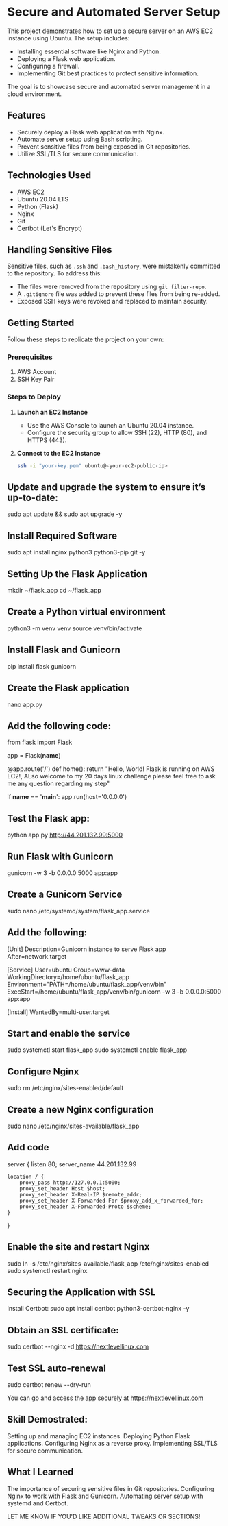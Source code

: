 # Secure and Automated Server Setup
This project demonstrates how to set up a secure server on an AWS EC2 instance using Ubuntu. The setup includes:
- Installing essential software like Nginx and Python.
- Deploying a Flask web application.
- Configuring a firewall.
- Implementing Git best practices to protect sensitive information.

The goal is to showcase secure and automated server management in a cloud environment.
## Features
- Securely deploy a Flask web application with Nginx.
- Automate server setup using Bash scripting.
- Prevent sensitive files from being exposed in Git repositories.
- Utilize SSL/TLS for secure communication.
## Technologies Used
- AWS EC2
- Ubuntu 20.04 LTS
- Python (Flask)
- Nginx
- Git
- Certbot (Let's Encrypt)
## Handling Sensitive Files
Sensitive files, such as `.ssh` and `.bash_history`, were mistakenly committed to the repository. To address this:
- The files were removed from the repository using `git filter-repo`.
- A `.gitignore` file was added to prevent these files from being re-added.
- Exposed SSH keys were revoked and replaced to maintain security.
## Getting Started
Follow these steps to replicate the project on your own:

### Prerequisites
1. AWS Account
2. SSH Key Pair


### Steps to Deploy
1. **Launch an EC2 Instance**
   - Use the AWS Console to launch an Ubuntu 20.04 instance.
   - Configure the security group to allow SSH (22), HTTP (80), and HTTPS (443).

2. **Connect to the EC2 Instance**
   ```bash
   ssh -i "your-key.pem" ubuntu@<your-ec2-public-ip>
   
 ## Update and upgrade the system to ensure it’s up-to-date:  
sudo apt update && sudo apt upgrade -y
 ## Install Required Software
sudo apt install nginx python3 python3-pip git -y

## Setting Up the Flask Application
mkdir ~/flask_app
cd ~/flask_app

## Create a Python virtual environment
python3 -m venv venv
source venv/bin/activate
## Install Flask and Gunicorn
pip install flask gunicorn
## Create the Flask application
nano app.py
## Add the following code:
from flask import Flask

app = Flask(__name__)

@app.route('/')
def home():
    return "Hello, World! Flask is running on AWS EC2!, ALso welcome to my 20 days linux challenge please feel free to ask me any question regarding my step"

if __name__ == '__main__':
    app.run(host='0.0.0.0')

## Test the Flask app:
python app.py
http://44.201.132.99:5000

## Run Flask with Gunicorn
gunicorn -w 3 -b 0.0.0.0:5000 app:app

## Create a Gunicorn Service
sudo nano /etc/systemd/system/flask_app.service

## Add the following:

[Unit]
Description=Gunicorn instance to serve Flask app
After=network.target

[Service]
User=ubuntu
Group=www-data
WorkingDirectory=/home/ubuntu/flask_app
Environment="PATH=/home/ubuntu/flask_app/venv/bin"
ExecStart=/home/ubuntu/flask_app/venv/bin/gunicorn -w 3 -b 0.0.0.0:5000 app:app

[Install]
WantedBy=multi-user.target

## Start and enable the service

sudo systemctl start flask_app
sudo systemctl enable flask_app

## Configure Nginx
sudo rm /etc/nginx/sites-enabled/default
## Create a new Nginx configuration
sudo nano /etc/nginx/sites-available/flask_app

## Add code

server {
    listen 80;
    server_name 44.201.132.99

    location / {
        proxy_pass http://127.0.0.1:5000;
        proxy_set_header Host $host;
        proxy_set_header X-Real-IP $remote_addr;
        proxy_set_header X-Forwarded-For $proxy_add_x_forwarded_for;
        proxy_set_header X-Forwarded-Proto $scheme;
    }
}
## Enable the site and restart Nginx
sudo ln -s /etc/nginx/sites-available/flask_app /etc/nginx/sites-enabled
sudo systemctl restart nginx

## Securing the Application with SSL
Install Certbot:
sudo apt install certbot python3-certbot-nginx -y
## Obtain an SSL certificate:
sudo certbot --nginx -d https://nextlevellinux.com

## Test SSL auto-renewal
sudo certbot renew --dry-run

You can go and access the app securely at https://nextlevellinux.com


## Skill Demostrated: 

Setting up and managing EC2 instances.
Deploying Python Flask applications.
Configuring Nginx as a reverse proxy.
Implementing SSL/TLS for secure communication.

## What I Learned

The importance of securing sensitive files in Git repositories.
Configuring Nginx to work with Flask and Gunicorn.
Automating server setup with systemd and Certbot.

LET ME KNOW IF YOU'D LIKE ADDITIONAL TWEAKS OR SECTIONS!






